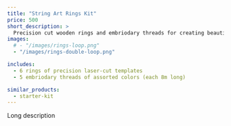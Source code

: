 ```yaml
---
title: "String Art Rings Kit"
price: 500
short_description: >
  Precision cut wooden rings and embriodary threads for creating beautiful string art. 
images:
  # - "/images/rings-loop.png"
  - "/images/rings-double-loop.png" 

includes:
  - 6 rings of precision laser-cut templates
  - 5 embriodary threads of assorted colors (each 8m long)

similar_products:
  - starter-kit
---
```


Long description